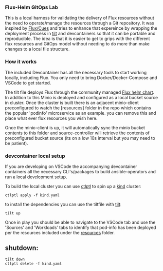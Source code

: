 ### Flux-Helm GitOps Lab

This is a local harness for validating the delivery of Flux resources without the need to operate/manage the resources through a Git repository. It was inspired by [Flux/Cues](https://github.com/fluxcd/cues/tree/main/tools/install) and tries to enhance that expereince by wrapping the deployment process in [tilt](https://tilt.dev) and devcontainers so that it can be portable and reproducible. The idea is that it is easier to get to grips with the different flux resources and GitOps model without needing to do more than make changes to a local file structure.

### How it works
The included Devcontainer has all the necessary tools to start working locally, including Flux. You only need to bring Docker/Docker-Compose and VSCode to get started.

The tilt file deploys Flux through the community managed [Flux helm chart](https://github.com/fluxcd-community/helm-charts). In addition to this Minio is deployed and configured as a local bucket source in cluster. Once the cluster is built there is an adjacent minio-client preconfigured to watch the [resources] folder in the repo which contains the popular 'podinfo' microservice as an example. you can remove this and place what ever flux resources you wish here.

Once the minio-client is up, it will automatically sync the minio bucket contents to this folder and source-controller will retrieve the contents of preconfigured bucket source (its on a low 10s interval but you may need to be patient).

### devcontainer local setup

If you are developing on VSCode the accompanying devcontainer containers all the necessary CLI's/packages to build ansible-operators and run a local development setup.

To build the local cluster you can use [ctlptl](https://github.com/tilt-dev/ctlptl) to spin up  a [kind](https://kind.sigs.k8s.io) cluster:
```
ctlptl apply -f kind.yaml
```
to install the dependencies you can use the tiltfile with [tilt](https://tilt.dev):
```
tilt up
```

Once in play you should be able to navigate to the VSCode tab and use the 'Sources' and 'Workloads' tabs to identify that pod-info has been deployed per the resources included under the [resources](./resources/) folder.

## shutdown:
```
tilt down
ctlptl delete -f kind.yaml
```


